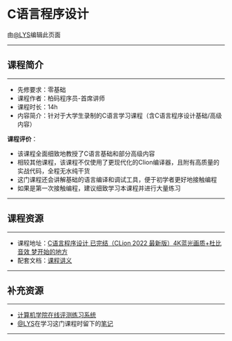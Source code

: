 # C语言程序设计

由[@LYS](https://lys2021.com/)编辑此页面

****

## 课程简介

****

- 先修要求：零基础
- 课程作者：柏码程序员-首席讲师
- 课程时长：14h
- 内容简介：针对于大学生录制的C语言学习课程（含C语言程序设计基础/高级内容）

**课程评价**：

* 该课程全面细致地教授了C语言基础和部分高级内容
* 相较其他课程，该课程不仅使用了更现代化的Clion编译器，且附有高质量的实战代码，全程无水纯干货
* 这门课程还会讲解基础的语言编译和调试工具，便于初学者更好地接触编程
* 如果是第一次接触编程，建议细致学习本课程并进行大量练习

<!-- 介绍学习该门课程主观感受，内容包括但不限于：
    （1）课程覆盖的知识点范围
    （2）与同类课程相比它的优势与特点
    （3）学习这门课程的体验与感受
    （4）自学这门课的注意点（踩过的坑、难度预警等等）
    （5）... ...
-->

****

## 课程资源

****

- 课程地址：[C语言程序设计 已完结（CLion 2022 最新版）4K蓝光画质+杜比音效 梦开始的地方](https://www.bilibili.com/video/BV1Cr4y137os/?spm_id_from=333.999.0.0&vd_source=ce95ad6607d316dd76f87b90ab69fa3f)
- 配套文档：[课程讲义](https://itbaima.net/document/3/0/0)

****

## 补充资源

****

* [计算机学院在线评测练习系统](http://www.haueacm.top/)
* [@LYS](https://lys2021.com/)在学习这门课程时留下的[笔记](https://lys2021.com/?p=686)

****